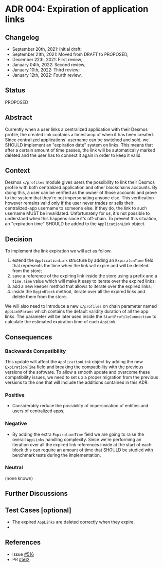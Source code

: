 # ADR 004: Expiration of application links

## Changelog

- September 20th, 2021: Initial draft;
- September 21th, 2021: Moved from DRAFT to PROPOSED;
- December  22th, 2021: First review;
- January   04th, 2022: Second review;
- January   10th, 2022: Third review;
- January   12th, 2022: Fourth review.

## Status

PROPOSED

## Abstract

Currently when a user links a centralized application with their Desmos profile, the created link contains a timestamp of when it has been created.   
Since centralized applications' username can be switched and sold, we SHOULD implement an "expiration date" system on links. 
This means that after a certain amount of time passes, the link will be automatically marked deleted and the user has to connect it again in order to keep it valid.

## Context

Desmos `x/profiles` module gives users the possibility to link their Desmos profile with both centralized application and 
other blockchains accounts. By doing this, a user can be verified as the owner of those accounts and prove to the system
that they're not impersonating anyone else. This verification however remains valid only if the user
never trades or sells their centralized-app username to someone else. If they do, the link to such username MUST be invalidated. 
Unfortunately for us, it's not possible to understand when this happens since it's off-chain. 
To prevent this situation, an "expiration time" SHOULD be added to the `ApplicationLink` object.

## Decision

To implement the link expiration we will act as follow:
1. extend the `ApplicationLink` structure by adding an `ExpiratonTime` field that represents the time when the link will expire and will be deleted from the store;
2. save a reference of the expiring link inside the store using a prefix and a `time.Time` value which will make it easy to iterate over the expired links;
3. add a new keeper method that allows to iterate over the expired links;
4. inside the `BeginBlock` method, iterate over all the expired links and delete them from the store.

We will also need to introduce a new `x/profiles` on chain parameter named `AppLinkParams` which contains 
the default validity duration of all the app links. The parameter will be later used inside the `StartProfileConnection` 
to calculate the estimated expiration time of each `AppLink`.

## Consequences

### Backwards Compatibility

This update will affect the `ApplicationLink` object by adding the new `ExpirationTime` 
field and breaking the compatibility with the previous versions of the software. To allow
a smooth update and overcome these compatibility issues, we need to set up a proper migration
from the previous versions to the one that will include the additions contained in this ADR.

### Positive

- Considerably reduce the possibility of impersonation of entities and users of centralized apps;

### Negative

- By adding the extra `ExpirationTime` field we are going to raise the overall `AppLinks` handling complexity. Since we're performing an iteration over all the expired link references inside at the start of each block this can require an amount of time that SHOULD be studied with benchmark tests during the implementation.

### Neutral

(none known)

## Further Discussions

## Test Cases [optional]
- The expired `AppLinks` are deleted correctly when they expire.
- 
## References

- Issue [#516](https://github.com/desmos-labs/desmos/issues/516)
- PR [#562](https://github.com/desmos-labs/desmos/pull/562)